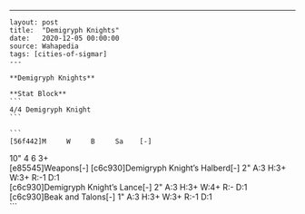 ---
    layout: post
    title:  "Demigryph Knights"
    date:   2020-12-05 00:00:00
    source: Wahapedia
    tags: [cities-of-sigmar]
    ---
    
    **Demigryph Knights**
    
    **Stat Block**
    ```
    4/4 Demigryph Knight
    ```
    
    ```
    [56f442]M     W     B     Sa    [-]
10"   4     6     3+    
[e85545]Weapons[-]
[c6c930]Demigryph Knight’s Halberd[-]
2"     A:3    H:3+   W:3+   R:-1   D:1   
[c6c930]Demigryph Knight’s Lance[-]
2"     A:3    H:3+   W:4+   R:-    D:1   
[c6c930]Beak and Talons[-]
1"     A:3    H:3+   W:3+   R:-1   D:1   
    ```
    
    
    